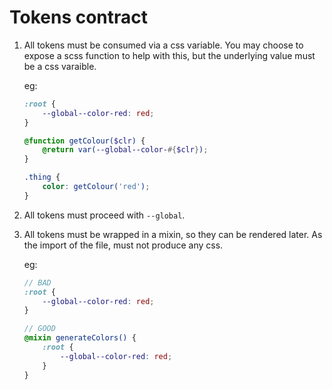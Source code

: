 # Tokens contract

1. All tokens must be consumed via a css variable. You may choose to expose a scss function to help with this, but the underlying value must be a css varaible.

    eg:

    ```scss
    :root {
    	--global--color-red: red;
    }

    @function getColour($clr) {
    	@return var(--global--color-#{$clr});
    }

    .thing {
    	color: getColour('red');
    }
    ```

2. All tokens must proceed with `--global`.

3. All tokens must be wrapped in a mixin, so they can be rendered later. As the import of the file, must not produce any css.

    eg:

    ```scss
    // BAD
    :root {
    	--global--color-red: red;
    }

    // GOOD
    @mixin generateColors() {
    	:root {
    		--global--color-red: red;
    	}
    }
    ```
